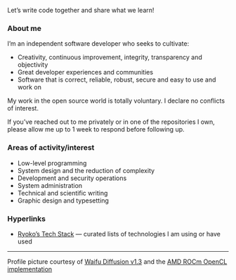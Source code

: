 Let’s write code together and share what we learn!

### About me

I’m an independent software developer who seeks to cultivate:

- Creativity, continuous improvement, integrity, transparency and objectivity
- Great developer experiences and communities
- Software that is correct, reliable, robust, secure and easy to use and work on

My work in the open source world is totally voluntary. I declare no conflicts of interest.

If you’ve reached out to me privately or in one of the repositories I own, please allow me up to 1 week to respond before following up.

### Areas of activity/interest

- Low-level programming
- System design and the reduction of complexity
- Development and security operations
- System administration
- Technical and scientific writing
- Graphic design and typesetting

### Hyperlinks

- [Ryoko’s Tech Stack] — curated lists of technologies I am using or have used

---

Profile picture courtesy of [Waifu Diffusion v1.3] and the [AMD ROCm OpenCL implementation]

[Ryoko’s Tech Stack]: https://gist.github.com/ok-ryoko/84a9a7a7c1a82b6ba30016db91f78c9f
[Waifu Diffusion v1.3]: https://huggingface.co/hakurei/waifu-diffusion-v1-3
[AMD ROCm OpenCL implementation]: https://rocmdocs.amd.com/en/latest/Programming_Guides/Opencl-programming-guide.html#amd-rocm-implementation
